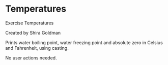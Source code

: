 # Temperatures

Exercise Temperatures

Created by Shira Goldman

Prints water boiling point, water freezing point and absolute zero in Celsius and Fahrenheit, using casting.

No user actions needed.

